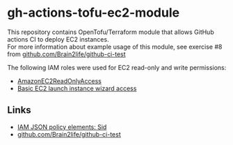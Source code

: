 # gh-actions-tofu-ec2-module

This repository contains OpenTofu/Terraform module that allows GitHub actions CI to deploy EC2 instances.  
For more information about example usage of this module, see exercise #8 from [github.com/Brain2life/github-ci-test](https://github.com/Brain2life/github-ci-test)

The following IAM roles were used for EC2 read-only and write permissions:
- [AmazonEC2ReadOnlyAccess](https://docs.aws.amazon.com/aws-managed-policy/latest/reference/AmazonEC2ReadOnlyAccess.html)
- [Basic EC2 launch instance wizard access](https://docs.aws.amazon.com/AWSEC2/latest/UserGuide/iam-policies-ec2-console.html#ex-launch-wizard)

## Links
- [IAM JSON policy elements: Sid](https://docs.aws.amazon.com/IAM/latest/UserGuide/reference_policies_elements_sid.html)
- [github.com/Brain2life/github-ci-test](https://github.com/Brain2life/github-ci-test)